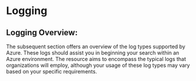 # Logging

## Logging Overview:

The subsequent section offers an overview of the log types supported by Azure. These logs should assist you in beginning your search within an Azure environment. The resource aims to encompass the typical logs that organizations will employ, although your usage of these log types may vary based on your specific requirements.
